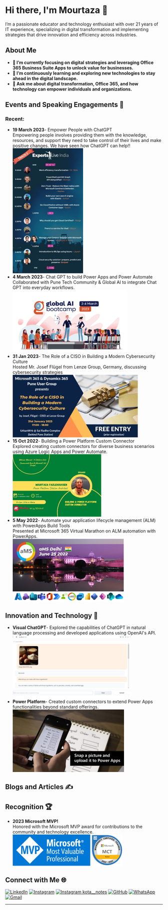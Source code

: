 <!-- # Hi there, I'm Nikita Agrawal 👋

Welcome to my GitHub profile! I'm a passionate full-stack developer with a focus on the MERN stack. I love building web applications and solving complex problems through code.

---

## 🛠️ Technologies & Tools

- **Languages**: <br>
    <img src="https://github.com/nikita-agrawal52/nikita-agrawal52/blob/main/cpp.jpeg" height="40" alt="go logo"  />
    <img width="12" />
    <img src="https://github.com/nikita-agrawal52/nikita-agrawal52/blob/main/html_css_js.png" height="40" alt="go logo"  />
  
- **Frontend**:<br>
    <img src="https://github.com/nikita-agrawal52/nikita-agrawal52/blob/main/React-Logo.png" height="40" alt="go logo"  />
    <img width="12" />
    <img src="https://github.com/nikita-agrawal52/nikita-agrawal52/blob/main/html-logo.png" height="40" alt="go logo"  />
    <img width="12" />
    <img src="https://github.com/nikita-agrawal52/nikita-agrawal52/blob/main/css-logo.jpeg" height="40" alt="go logo"  />
    <img width="12" />
    <img src="https://github.com/nikita-agrawal52/nikita-agrawal52/blob/main/redux-logo.png" height="40" alt="go logo"  />
    <img width="12" />
    <img src="https://github.com/nikita-agrawal52/nikita-agrawal52/blob/main/bootstrap-logo.png" height="40" alt="go logo"  />
  
- **Backend**: <br>
    <img src="https://github.com/nikita-agrawal52/nikita-agrawal52/blob/main/nodejs-logo.png" height="40" alt="go logo"  />
    <img width="12" />
    <img src="https://github.com/nikita-agrawal52/nikita-agrawal52/blob/main/express-js-logo.png" height="40" alt="go logo"  />
    
- **Database**: <br>
    <img src="https://github.com/nikita-agrawal52/nikita-agrawal52/blob/main/mongodb-logo.jpeg" height="40" alt="go logo"  />
- **Tools**: <br>
    <img src="https://github.com/nikita-agrawal52/nikita-agrawal52/blob/main/vscode-logo.jpeg" height="40" alt="go logo"  />
    <img width="12" />
    <img src="https://github.com/nikita-agrawal52/nikita-agrawal52/blob/main/postman-logo.png" height="40" alt="go logo"  />
    <img width="12" />
    <img src="https://github.com/nikita-agrawal52/nikita-agrawal52/blob/main/GitHub-logo.png" height="40" alt="go logo"  />
    
- **Others**: <br>
    <img src="https://github.com/nikita-agrawal52/nikita-agrawal52/blob/main/git-logo.jpeg" height="40" alt="go logo"  />
    <img width="12" />
    <img src="https://github.com/nikita-agrawal52/nikita-agrawal52/blob/main/jwt-logo.jpeg" height="40" alt="go logo"  />
    <img width="12" />
    <img src="https://github.com/nikita-agrawal52/nikita-agrawal52/blob/main/rest-api-logo.png" height="40" alt="go logo"  />

---

## 🌟 Experience

### Front End Developer Intern at Carikture
- **Duration**: 2 months
- **Role**: Developed and maintained the front end of the educatioanal portal web application using HTML, CSS, JavaScript and Bootstrap.
- **Achievements**: Communicate at the meeting with the client for developing their educational portal web application. Created a visually appealing front-end.

---

## 🏆 Achievements

- **Social Work**: Created a 9k+ community on Instagram focused on helping JEE and NEET students.
- **NGO Contribution**: Actively contributed to Koshish Educational and Welfare Society.
- **Leadership**: Served as the Web Development Head for IISF KNIT, managing a team and overseeing the development of website for event.


---

## 📚 Interests

- **Reading Books**: I enjoy reading a variety of books to expand my knowledge and perspectives.

---



## 📈 GitHub Stats

<div align="center">
  <img src="https://github-readme-stats.vercel.app/api?username=nikita-agrawal52&show_icons=true&theme=radical" height="170"/>
  <img src="https://github-readme-stats.vercel.app/api/top-langs/?username=nikita-agrawal52&layout=compact&theme=radical" height="170"/>
</div>
<div align="center">
  <img src="https://streak-stats.demolab.com?user=nikita-agrawal52&locale=en&mode=daily&theme=dark&hide_border=false&border_radius=5&order=3" height="220" alt="streak graph"  />
</div>

---


## 🌐 Connect with Me

[![LinkedIn](https://img.shields.io/badge/LinkedIn-blue?style=for-the-badge&logo=linkedin)](https://www.linkedin.com/in/nikita-agrawal-b7396a208)
[![Instagram](https://img.shields.io/badge/Instagram-pink?style=for-the-badge&logo=instagram)](https://www.instagram.com/nikitaagrawal52)
[![Instagram kota__notes](https://img.shields.io/badge/Instagram-pink?style=for-the-badge&logo=instagram)](https://www.instagram.com/kota__notes)
[![GitHub](https://img.shields.io/badge/GitHub-black?style=for-the-badge&logo=github)](https://github.com/nikita-agrawal52)
[![WhatsApp](https://img.shields.io/badge/WhatsApp-green?style=for-the-badge&logo=whatsapp)](https://wa.me/+919129744773)
[![Gmail](https://img.shields.io/badge/Gmail-red?style=for-the-badge&logo=gmail)](mailto:nikiagrawalllg@gmail.com)

---

## 💬 Let's Chat!

Feel free to reach out if you want to collaborate on projects, discuss web development, or just chat about tech and books!

---

![Profile Views](https://komarev.com/ghpvc/?username=nikita-agrawal52&color=brightgreen) -->


# Hi there, I'm Mourtaza 👋
I’m a passionate educator and technology enthusiast with over 21 years of IT experience, specializing in digital transformation and implementing strategies that drive innovation and efficiency across industries.
## About Me
- **🔭 I’m currently focusing on digital strategies and leveraging Office 365 Business Suite Apps to unlock value for businesses.**
- **🌱 I’m continuously learning and exploring new technologies to stay ahead in the digital landscape.**
- **💬 Ask me about digital transformation, Office 365, and how technology can empower individuals and organizations.**
## Events and Speaking Engagements 🎤
### Recent:
- **19 March 2023**- Empower People with ChatGPT <br>Empowering people involves providing them with the knowledge, resources, and support they need to take control of their lives and make positive changes. We  have seen how ChatGPT can help!!<br>
    <img src="https://github.com/nikita-agrawal52/nikita-agrawal52/blob/main/images/5.jpg" height="400" alt="poster"  />
- **4 March 2023**- Chat GPT to build Power Apps and Power Automate <br>
    Collaborated with Pune Tech Community & Global AI to integrate Chat GPT into everyday workflows.
    <img src="https://github.com/nikita-agrawal52/nikita-agrawal52/blob/main/images/6.png" height="200" alt="poster"  />
- **31 Jan 2023**- The Role of a CISO in Building a Modern Cybersecurity Culture <br>
    Hosted Mr. Josef Flügel from Lenze Group, Germany, discussing cybersecurity strategies
    <img src="https://github.com/nikita-agrawal52/nikita-agrawal52/blob/main/images/7.png" height="200" alt="poster"  />
- **15 Oct 2022**- Building a Power Platform Custom Connector <br>
    Explored creating custom connectors for diverse business scenarios using Azure Logic Apps and Power Automate.
    <img src="https://github.com/nikita-agrawal52/nikita-agrawal52/blob/main/images/8.jpg" height="200" alt="poster"  />
- **5 May 2022**- Automate your application lifecycle management (ALM) with PowerApps Build Tools <br>
    Presented at Microsoft 365 Virtual Marathon on ALM automation with PowerApps.<br>
    <img src="https://github.com/nikita-agrawal52/nikita-agrawal52/blob/main/images/9.jpg" height="200" alt="poster"  />
## Innovation and Technology 🚀
- **Visual ChatGPT**- Explored the capabilities of ChatGPT in natural language processing and developed applications using OpenAI's API.<br>
    <img src="https://github.com/nikita-agrawal52/nikita-agrawal52/blob/main/images/27.png" height="200" alt="poster"  />
- **Power Platform**- Created custom connectors to extend Power Apps functionalities beyond standard offerings.
    <img src="https://github.com/nikita-agrawal52/nikita-agrawal52/blob/main/images/29.jpg" height="200" alt="poster"  />
## Blogs and Articles ✍️
## Recognition 🏆
- **2023 Microsoft MVP!** <br>
    Honored with the Microsoft MVP award for contributions to the community and technology excellence.<br>
    <img src="https://github.com/nikita-agrawal52/nikita-agrawal52/blob/main/images/1.png" height="100" alt="poster"  />
    <img src="https://github.com/nikita-agrawal52/nikita-agrawal52/blob/main/images/2.png" height="100" alt="poster"  />
## Connect with Me 🌐
[![LinkedIn](https://img.shields.io/badge/LinkedIn-blue?style=for-the-badge&logo=linkedin)](https://www.linkedin.com/in/nikita-agrawal-b7396a208)
[![Instagram](https://img.shields.io/badge/Instagram-pink?style=for-the-badge&logo=instagram)](https://www.instagram.com/nikitaagrawal52)
[![Instagram kota__notes](https://img.shields.io/badge/Instagram-pink?style=for-the-badge&logo=instagram)](https://www.instagram.com/kota__notes)
[![GitHub](https://img.shields.io/badge/GitHub-black?style=for-the-badge&logo=github)](https://github.com/nikita-agrawal52)
[![WhatsApp](https://img.shields.io/badge/WhatsApp-green?style=for-the-badge&logo=whatsapp)](https://wa.me/+919129744773)
[![Gmail](https://img.shields.io/badge/Gmail-red?style=for-the-badge&logo=gmail)](mailto:nikiagrawalllg@gmail.com)

---








